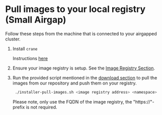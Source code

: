 # Pull images to your local registry (Small Airgap)

Follow these steps from the machine that is connected to your airgapped cluster.

1. Install `crane`

   Instructions [here](https://github.com/google/go-containerregistry/tree/main/cmd/crane#installation)

2. Ensure your image registry is setup. See the [Image Registry Section](./install-airgap.md).

3. Run the provided script mentioned in the [download section](../download/download-airgap.md) to pull the images
   from our repository and push them on your registry.

   ```bash
    ./installer-pull-images.sh <image registry address> <namespace>
   ```

   Please note, only use the FQDN of the image registry, the "https://"-prefix is not required.
